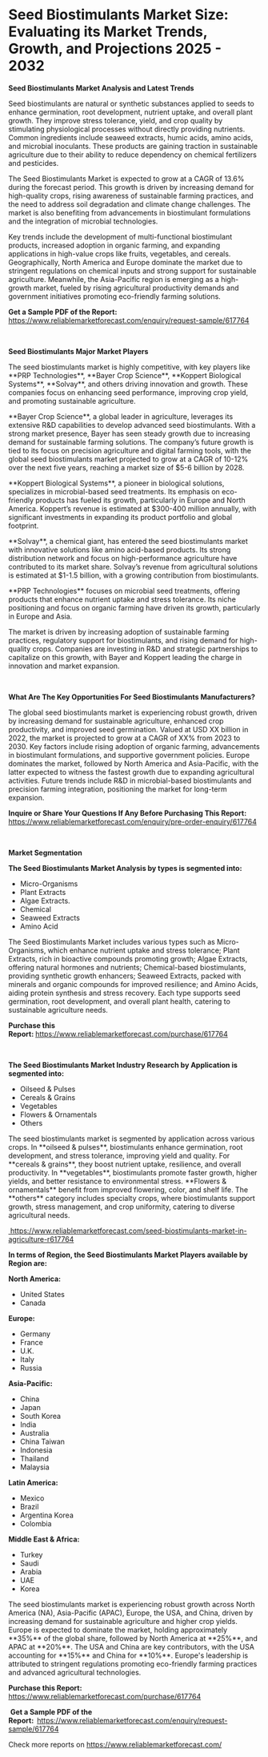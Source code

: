 <p><h1>Seed Biostimulants Market Size: Evaluating its Market Trends, Growth, and Projections 2025 - 2032</h1></p><p><strong>Seed Biostimulants Market Analysis and Latest Trends</strong></p>
<p><p>Seed biostimulants are natural or synthetic substances applied to seeds to enhance germination, root development, nutrient uptake, and overall plant growth. They improve stress tolerance, yield, and crop quality by stimulating physiological processes without directly providing nutrients. Common ingredients include seaweed extracts, humic acids, amino acids, and microbial inoculants. These products are gaining traction in sustainable agriculture due to their ability to reduce dependency on chemical fertilizers and pesticides.</p><p>The Seed Biostimulants Market is expected to grow at a CAGR of 13.6% during the forecast period. This growth is driven by increasing demand for high-quality crops, rising awareness of sustainable farming practices, and the need to address soil degradation and climate change challenges. The market is also benefiting from advancements in biostimulant formulations and the integration of microbial technologies.</p><p>Key trends include the development of multi-functional biostimulant products, increased adoption in organic farming, and expanding applications in high-value crops like fruits, vegetables, and cereals. Geographically, North America and Europe dominate the market due to stringent regulations on chemical inputs and strong support for sustainable agriculture. Meanwhile, the Asia-Pacific region is emerging as a high-growth market, fueled by rising agricultural productivity demands and government initiatives promoting eco-friendly farming solutions.</p></p>
<p><strong>Get a Sample PDF of the Report:&nbsp;</strong> <a href="https://www.reliablemarketforecast.com/enquiry/request-sample/617764?utm_campaign=1743&utm_medium=2&utm_source=Github&utm_content=ia&utm_term=20012025&utm_id=seed-biostimulants">https://www.reliablemarketforecast.com/enquiry/request-sample/617764</a></p>
<p>&nbsp;</p>
<p><strong>Seed Biostimulants Major Market Players</strong></p>
<p><p>The seed biostimulants market is highly competitive, with key players like **PRP Technologies**, **Bayer Crop Science**, **Koppert Biological Systems**, **Solvay**, and others driving innovation and growth. These companies focus on enhancing seed performance, improving crop yield, and promoting sustainable agriculture.</p><p>**Bayer Crop Science**, a global leader in agriculture, leverages its extensive R&D capabilities to develop advanced seed biostimulants. With a strong market presence, Bayer has seen steady growth due to increasing demand for sustainable farming solutions. The company’s future growth is tied to its focus on precision agriculture and digital farming tools, with the global seed biostimulants market projected to grow at a CAGR of 10-12% over the next five years, reaching a market size of $5-6 billion by 2028.</p><p>**Koppert Biological Systems**, a pioneer in biological solutions, specializes in microbial-based seed treatments. Its emphasis on eco-friendly products has fueled its growth, particularly in Europe and North America. Koppert’s revenue is estimated at $300-400 million annually, with significant investments in expanding its product portfolio and global footprint.</p><p>**Solvay**, a chemical giant, has entered the seed biostimulants market with innovative solutions like amino acid-based products. Its strong distribution network and focus on high-performance agriculture have contributed to its market share. Solvay’s revenue from agricultural solutions is estimated at $1-1.5 billion, with a growing contribution from biostimulants.</p><p>**PRP Technologies** focuses on microbial seed treatments, offering products that enhance nutrient uptake and stress tolerance. Its niche positioning and focus on organic farming have driven its growth, particularly in Europe and Asia.</p><p>The market is driven by increasing adoption of sustainable farming practices, regulatory support for biostimulants, and rising demand for high-quality crops. Companies are investing in R&D and strategic partnerships to capitalize on this growth, with Bayer and Koppert leading the charge in innovation and market expansion.</p></p>
<p>&nbsp;</p>
<p><strong>What Are The Key Opportunities For Seed Biostimulants Manufacturers?</strong></p>
<p><p>The global seed biostimulants market is experiencing robust growth, driven by increasing demand for sustainable agriculture, enhanced crop productivity, and improved seed germination. Valued at USD XX billion in 2022, the market is projected to grow at a CAGR of XX% from 2023 to 2030. Key factors include rising adoption of organic farming, advancements in biostimulant formulations, and supportive government policies. Europe dominates the market, followed by North America and Asia-Pacific, with the latter expected to witness the fastest growth due to expanding agricultural activities. Future trends include R&D in microbial-based biostimulants and precision farming integration, positioning the market for long-term expansion.</p></p>
<p><strong>Inquire or Share Your Questions If Any Before Purchasing This Report:</strong> <a href="https://www.reliablemarketforecast.com/enquiry/pre-order-enquiry/617764?utm_campaign=1743&utm_medium=2&utm_source=Github&utm_content=ia&utm_term=20012025&utm_id=seed-biostimulants">https://www.reliablemarketforecast.com/enquiry/pre-order-enquiry/617764</a></p>
<p>&nbsp;</p>
<p><strong>Market Segmentation</strong></p>
<p><strong>The Seed Biostimulants Market Analysis by types is segmented into:</strong></p>
<p><ul><li>Micro-Organisms</li><li>Plant Extracts</li><li>Algae Extracts.</li><li>Chemical</li><li>Seaweed Extracts</li><li>Amino Acid</li></ul></p>
<p><p>The Seed Biostimulants Market includes various types such as Micro-Organisms, which enhance nutrient uptake and stress tolerance; Plant Extracts, rich in bioactive compounds promoting growth; Algae Extracts, offering natural hormones and nutrients; Chemical-based biostimulants, providing synthetic growth enhancers; Seaweed Extracts, packed with minerals and organic compounds for improved resilience; and Amino Acids, aiding protein synthesis and stress recovery. Each type supports seed germination, root development, and overall plant health, catering to sustainable agriculture needs.</p></p>
<p><strong>Purchase this Report:&nbsp;</strong><a href="https://www.reliablemarketforecast.com/purchase/617764?utm_campaign=1743&utm_medium=2&utm_source=Github&utm_content=ia&utm_term=20012025&utm_id=seed-biostimulants">https://www.reliablemarketforecast.com/purchase/617764</a></p>
<p>&nbsp;</p>
<p><strong>The Seed Biostimulants Market Industry Research by Application is segmented into:</strong></p>
<p><ul><li>Oilseed & Pulses</li><li>Cereals & Grains</li><li>Vegetables</li><li>Flowers & Ornamentals</li><li>Others</li></ul></p>
<p><p>The seed biostimulants market is segmented by application across various crops. In **oilseed & pulses**, biostimulants enhance germination, root development, and stress tolerance, improving yield and quality. For **cereals & grains**, they boost nutrient uptake, resilience, and overall productivity. In **vegetables**, biostimulants promote faster growth, higher yields, and better resistance to environmental stress. **Flowers & ornamentals** benefit from improved flowering, color, and shelf life. The **others** category includes specialty crops, where biostimulants support growth, stress management, and crop uniformity, catering to diverse agricultural needs.</p></p>
<p><a href="https://www.reliablemarketforecast.com/seed-biostimulants-market-in-agriculture-r617764?utm_campaign=1743&utm_medium=2&utm_source=Github&utm_content=ia&utm_term=20012025&utm_id=seed-biostimulants">&nbsp;https://www.reliablemarketforecast.com/seed-biostimulants-market-in-agriculture-r617764</a></p>
<p><strong>In terms of Region, the Seed Biostimulants Market Players available by Region are:</strong></p>
<p>
    <p> <strong> North America: </strong>
        <ul>
            <li>United States</li>
            <li>Canada</li>
        </ul>
        </p> 
    <p> <strong> Europe: </strong>
        <ul>
            <li>Germany</li>
            <li>France</li>
            <li>U.K.</li>
            <li>Italy</li>
            <li>Russia</li>
        </ul>
        </p> 
    <p> <strong> Asia-Pacific: </strong>
        <ul>
            <li>China</li>
            <li>Japan</li>
            <li>South Korea</li>
            <li>India</li>
            <li>Australia</li>
            <li>China Taiwan</li>
            <li>Indonesia</li>
            <li>Thailand</li>
            <li>Malaysia</li>
        </ul>
        </p> 
    <p> <strong> Latin America: </strong>
        <ul>
            <li>Mexico</li>
            <li>Brazil</li>
            <li>Argentina Korea</li>
            <li>Colombia</li>
        </ul>
        </p> 
    <p> <strong> Middle East & Africa: </strong>
        <ul>
            <li>Turkey</li>
            <li>Saudi</li>
            <li>Arabia</li>
            <li>UAE</li>
            <li>Korea</li>
        </ul>
    </p>
    </p>
<p><p>The seed biostimulants market is experiencing robust growth across North America (NA), Asia-Pacific (APAC), Europe, the USA, and China, driven by increasing demand for sustainable agriculture and higher crop yields. Europe is expected to dominate the market, holding approximately **35%** of the global share, followed by North America at **25%**, and APAC at **20%**. The USA and China are key contributors, with the USA accounting for **15%** and China for **10%**. Europe's leadership is attributed to stringent regulations promoting eco-friendly farming practices and advanced agricultural technologies.</p></p>
<p><strong>Purchase this Report: </strong><a href="https://www.reliablemarketforecast.com/purchase/617764?utm_campaign=1743&utm_medium=2&utm_source=Github&utm_content=ia&utm_term=20012025&utm_id=seed-biostimulants">https://www.reliablemarketforecast.com/purchase/617764</a></p>
<p>&nbsp;<strong>Get a Sample PDF of the Report:&nbsp;&nbsp;</strong><a href="https://www.reliablemarketforecast.com/enquiry/request-sample/617764?utm_campaign=1743&utm_medium=2&utm_source=Github&utm_content=ia&utm_term=20012025&utm_id=seed-biostimulants">https://www.reliablemarketforecast.com/enquiry/request-sample/617764</a></p>
<p><strong></strong></p>
<p>Check more reports on <a href="https://www.reliablemarketforecast.com/?utm_campaign=1743&utm_medium=2&utm_source=Github&utm_content=ia&utm_term=20012025&utm_id=seed-biostimulants">https://www.reliablemarketforecast.com/</a></p>